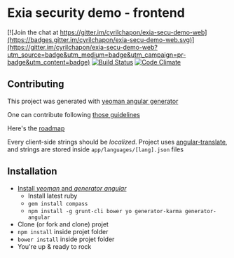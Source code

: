 # Exia security demo - frontend

[![Join the chat at https://gitter.im/cyrilchapon/exia-secu-demo-web](https://badges.gitter.im/cyrilchapon/exia-secu-demo-web.svg)](https://gitter.im/cyrilchapon/exia-secu-demo-web?utm_source=badge&utm_medium=badge&utm_campaign=pr-badge&utm_content=badge)
[![Build Status](https://travis-ci.org/cyrilchapon/exia-secu-demo-web.svg?branch=master)](https://travis-ci.org/cyrilchapon/exia-secu-demo-web)
[![Code Climate](https://codeclimate.com/github/cyrilchapon/exia-secu-demo-web/badges/gpa.svg)](https://codeclimate.com/github/cyrilchapon/exia-secu-demo-web)

## Contributing

This project was generated with [yeoman angular generator](https://github.com/yeoman/generator-angular)

One can contribute following [those guidelines](http://stackoverflow.com/questions/4384776/how-do-i-contribute-to-others-code-in-github)

Here's the [roadmap](ROADMAP.md)

Every client-side strings should be *localized*. Project uses [angular-translate](https://angular-translate.github.io/), and strings are stored inside `app/languages/[lang].json` files

## Installation

- [Install *yeoman* and *generator angular*](https://github.com/yeoman/generator-angular#usage)
  - Install latest ruby
  - `gem install compass`
  - `npm install -g grunt-cli bower yo generator-karma generator-angular`
- Clone (or fork and clone) projet
- `npm install` inside projet folder
- `bower install` inside projet folder
- You're up & ready to rock
